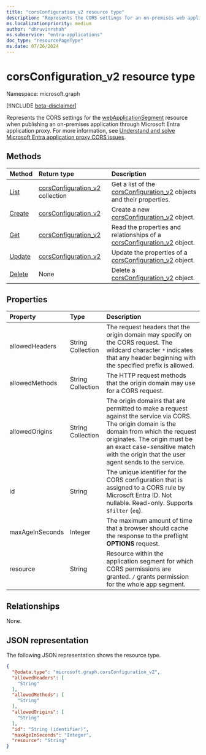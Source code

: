 ```yaml
---
title: "corsConfiguration_v2 resource type"
description: "Represents the CORS settings for an on-premises web application segment published via application proxy."
ms.localizationpriority: medium
author: "dhruvinrshah"
ms.subservice: "entra-applications"
doc_type: "resourcePageType"
ms.date: 07/26/2024
---
```


# corsConfiguration_v2 resource type

Namespace: microsoft.graph

[!INCLUDE [beta-disclaimer](../../includes/beta-disclaimer.md)]

Represents the CORS settings for the [webApplicationSegment](webapplicationsegment.md) resource when publishing an on-premises application through Microsoft Entra application proxy. For more information, see [Understand and solve Microsoft Entra application proxy CORS issues](/azure/active-directory/app-proxy/application-proxy-understand-cors-issues).

## Methods
|Method|Return type|Description|
|:---|:---|:---|
|[List](../api/webapplicationsegment-list-corsconfigurations.md)|[corsConfiguration_v2](../resources/corsconfiguration_v2.md) collection|Get a list of the [corsConfiguration_v2](../resources/corsconfiguration_v2.md) objects and their properties.|
|[Create](../api/webapplicationsegment-post-corsconfigurations.md)|[corsConfiguration_v2](../resources/corsconfiguration_v2.md)|Create a new [corsConfiguration_v2](../resources/corsconfiguration_v2.md) object.|
|[Get](../api/corsconfiguration_v2-get.md)|[corsConfiguration_v2](../resources/corsconfiguration_v2.md)|Read the properties and relationships of a [corsConfiguration_v2](../resources/corsconfiguration_v2.md) object.|
|[Update](../api/corsconfiguration_v2-update.md)|[corsConfiguration_v2](../resources/corsconfiguration_v2.md)|Update the properties of a [corsConfiguration_v2](../resources/corsconfiguration_v2.md) object.|
|[Delete](../api/webapplicationsegment-delete-corsconfigurations.md)|None|Delete a [corsConfiguration_v2](../resources/corsconfiguration_v2.md) object.|

## Properties

| Property     | Type        | Description |
|:-------------|:------------|:------------|
|allowedHeaders|String Collection|The request headers that the origin domain may specify on the CORS request. The wildcard character `*` indicates that any header beginning with the specified prefix is allowed.|
|allowedMethods|String Collection|The HTTP request methods that the origin domain may use for a CORS request.|
|allowedOrigins|String Collection|The origin domains that are permitted to make a request against the service via CORS. The origin domain is the domain from which the request originates. The origin must be an exact case-sensitive match with the origin that the user agent sends to the service. |
|id|String|The unique identifier for the CORS configuration that is assigned to a CORS rule by Microsoft Entra ID. Not nullable. Read-only. Supports `$filter` (`eq`).  |
|maxAgeInSeconds|Integer|The maximum amount of time that a browser should cache the response to the preflight **OPTIONS** request.|
|resource|String|Resource within the application segment for which CORS permissions are granted. `/` grants permission for the whole app segment.|

## Relationships

None.

## JSON representation

The following JSON representation shows the resource type.

<!-- {
  "blockType": "resource",
  "optionalProperties": [

  ],
  "@odata.type": "microsoft.graph.corsConfiguration_v2",
  "baseType": null
}-->

```json
{
  "@odata.type": "microsoft.graph.corsConfiguration_v2",
  "allowedHeaders": [
    "String"
  ],
  "allowedMethods": [
    "String"
  ],
  "allowedOrigins": [
    "String"
  ],
  "id": "String (identifier)",
  "maxAgeInSeconds": "Integer",
  "resource": "String"
}
```

<!-- {
  "type": "#page.annotation",
  "description": "corsConfiguration resource",
  "keywords": "",
  "section": "documentation",
  "tocPath": ""
}-->
